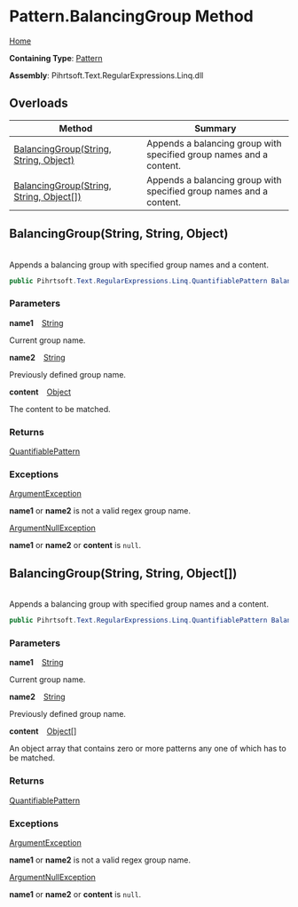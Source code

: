 # Pattern\.BalancingGroup Method

[Home](../../../../../../README.md)

**Containing Type**: [Pattern](../README.md)

**Assembly**: Pihrtsoft\.Text\.RegularExpressions\.Linq\.dll

## Overloads

| Method | Summary |
| ------ | ------- |
| [BalancingGroup(String, String, Object)](#Pihrtsoft_Text_RegularExpressions_Linq_Pattern_BalancingGroup_System_String_System_String_System_Object_) | Appends a balancing group with specified group names and a content\. |
| [BalancingGroup(String, String, Object\[\])](#Pihrtsoft_Text_RegularExpressions_Linq_Pattern_BalancingGroup_System_String_System_String_System_Object___) | Appends a balancing group with specified group names and a content\. |

## BalancingGroup\(String, String, Object\) <a id="Pihrtsoft_Text_RegularExpressions_Linq_Pattern_BalancingGroup_System_String_System_String_System_Object_"></a>

\
Appends a balancing group with specified group names and a content\.

```csharp
public Pihrtsoft.Text.RegularExpressions.Linq.QuantifiablePattern BalancingGroup(string name1, string name2, object content)
```

### Parameters

**name1** &ensp; [String](https://docs.microsoft.com/en-us/dotnet/api/system.string)

Current group name\.

**name2** &ensp; [String](https://docs.microsoft.com/en-us/dotnet/api/system.string)

Previously defined group name\.

**content** &ensp; [Object](https://docs.microsoft.com/en-us/dotnet/api/system.object)

The content to be matched\.

### Returns

[QuantifiablePattern](../../QuantifiablePattern/README.md)

### Exceptions

[ArgumentException](https://docs.microsoft.com/en-us/dotnet/api/system.argumentexception)

**name1** or **name2** is not a valid regex group name\.

[ArgumentNullException](https://docs.microsoft.com/en-us/dotnet/api/system.argumentnullexception)

**name1** or **name2** or **content** is `null`\.

## BalancingGroup\(String, String, Object\[\]\) <a id="Pihrtsoft_Text_RegularExpressions_Linq_Pattern_BalancingGroup_System_String_System_String_System_Object___"></a>

\
Appends a balancing group with specified group names and a content\.

```csharp
public Pihrtsoft.Text.RegularExpressions.Linq.QuantifiablePattern BalancingGroup(string name1, string name2, params object[] content)
```

### Parameters

**name1** &ensp; [String](https://docs.microsoft.com/en-us/dotnet/api/system.string)

Current group name\.

**name2** &ensp; [String](https://docs.microsoft.com/en-us/dotnet/api/system.string)

Previously defined group name\.

**content** &ensp; [Object](https://docs.microsoft.com/en-us/dotnet/api/system.object)\[\]

An object array that contains zero or more patterns any one of which has to be matched\.

### Returns

[QuantifiablePattern](../../QuantifiablePattern/README.md)

### Exceptions

[ArgumentException](https://docs.microsoft.com/en-us/dotnet/api/system.argumentexception)

**name1** or **name2** is not a valid regex group name\.

[ArgumentNullException](https://docs.microsoft.com/en-us/dotnet/api/system.argumentnullexception)

**name1** or **name2** or **content** is `null`\.

